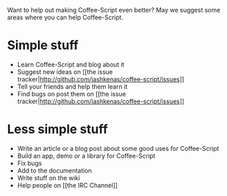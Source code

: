 Want to help out making Coffee-Script even better? May we suggest some areas where you can help Coffee-Script.

# Simple stuff
* Learn Coffee-Script and blog about it
* Suggest new ideas on [[the issue tracker|http://github.com/jashkenas/coffee-script/issues]]
* Tell your friends and help them learn it
* Find bugs on post them on [[the issue tracker|http://github.com/jashkenas/coffee-script/issues]]

# Less simple stuff
* Write an article or a blog post about some good uses for Coffee-Script
* Build an app, demo or a library for Coffee-Script
* Fix bugs
* Add to the documentation
* Write stuff on the wiki
* Help people on [[the IRC Channel]]